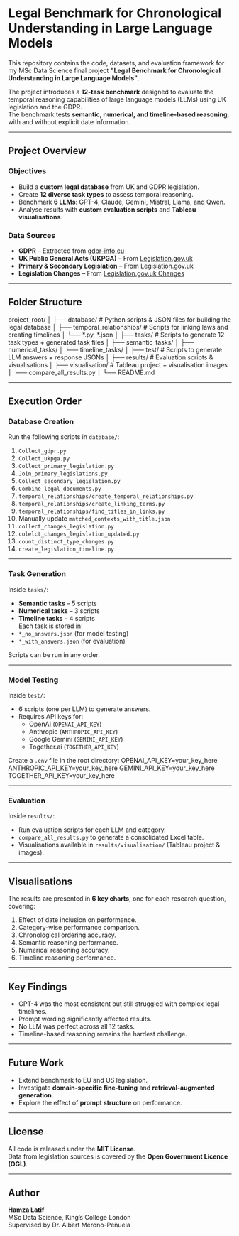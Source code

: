 # Legal Benchmark for Chronological Understanding in Large Language Models

This repository contains the code, datasets, and evaluation framework for my MSc Data Science final project **"Legal Benchmark for Chronological Understanding in Large Language Models"**.

The project introduces a **12-task benchmark** designed to evaluate the temporal reasoning capabilities of large language models (LLMs) using UK legislation and the GDPR.  
The benchmark tests **semantic, numerical, and timeline-based reasoning**, with and without explicit date information.

---

## Project Overview

### Objectives
- Build a **custom legal database** from UK and GDPR legislation.
- Create **12 diverse task types** to assess temporal reasoning.
- Benchmark **6 LLMs**: GPT-4, Claude, Gemini, Mistral, Llama, and Qwen.
- Analyse results with **custom evaluation scripts** and **Tableau visualisations**.

### Data Sources
- **GDPR** – Extracted from [gdpr-info.eu](https://gdpr-info.eu)
- **UK Public General Acts (UKPGA)** – From [Legislation.gov.uk](https://www.legislation.gov.uk)
- **Primary & Secondary Legislation** – From [Legislation.gov.uk](https://www.legislation.gov.uk)
- **Legislation Changes** – From [Legislation.gov.uk Changes](https://www.legislation.gov.uk/changes)

---

## Folder Structure
project_root/
│
├── database/ # Python scripts & JSON files for building the legal database
│ ├── temporal_relationships/ # Scripts for linking laws and creating timelines
│ └── *.py, *.json
│
├── tasks/ # Scripts to generate 12 task types + generated task files
│ ├── semantic_tasks/
│ ├── numerical_tasks/
│ └── timeline_tasks/
│
├── test/ # Scripts to generate LLM answers + response JSONs
│
├── results/ # Evaluation scripts & visualisations
│ ├── visualisation/ # Tableau project + visualisation images
│ └── compare_all_results.py
│
└── README.md

---

## Execution Order

### **Database Creation**
Run the following scripts in `database/`:
1. `Collect_gdpr.py`
2. `Collect_ukpga.py`
3. `Collect_primary_legislation.py`
4. `Join_primary_legislations.py`
5. `Collect_secondary_legislation.py`
6. `Combine_legal_documents.py`
7. `temporal_relationships/create_temporal_relationships.py`
8. `temporal_relationships/create_linking_terms.py`
9. `temporal_relationships/find_titles_in_links.py`
10. Manually update `matched_contexts_with_title.json`
11. `collect_changes_legislation.py`
12. `colelct_changes_legislation_updated.py`
13. `count_distinct_type_changes.py`
14. `create_legislation_timeline.py`

---

### **Task Generation**
Inside `tasks/`:
- **Semantic tasks** – 5 scripts
- **Numerical tasks** – 3 scripts
- **Timeline tasks** – 4 scripts  
Each task is stored in:
- `*_no_answers.json` (for model testing)
- `*_with_answers.json` (for evaluation)

Scripts can be run in any order.

---

### **Model Testing**
Inside `test/`:
- 6 scripts (one per LLM) to generate answers.
- Requires API keys for:
  - OpenAI (`OPENAI_API_KEY`)
  - Anthropic (`ANTHROPIC_API_KEY`)
  - Google Gemini (`GEMINI_API_KEY`)
  - Together.ai (`TOGETHER_API_KEY`)

Create a `.env` file in the root directory:
OPENAI_API_KEY=your_key_here
ANTHROPIC_API_KEY=your_key_here
GEMINI_API_KEY=your_key_here
TOGETHER_API_KEY=your_key_here

---

### **Evaluation**
Inside `results/`:
- Run evaluation scripts for each LLM and category.
- `compare_all_results.py` to generate a consolidated Excel table.
- Visualisations available in `results/visualisation/` (Tableau project & images).

---

## Visualisations
The results are presented in **6 key charts**, one for each research question, covering:
1. Effect of date inclusion on performance.
2. Category-wise performance comparison.
3. Chronological ordering accuracy.
4. Semantic reasoning performance.
5. Numerical reasoning accuracy.
6. Timeline reasoning performance.

---

## Key Findings
- GPT-4 was the most consistent but still struggled with complex legal timelines.
- Prompt wording significantly affected results.
- No LLM was perfect across all 12 tasks.
- Timeline-based reasoning remains the hardest challenge.

---

## Future Work
- Extend benchmark to EU and US legislation.
- Investigate **domain-specific fine-tuning** and **retrieval-augmented generation**.
- Explore the effect of **prompt structure** on performance.

---

## License
All code is released under the **MIT License**.  
Data from legislation sources is covered by the **Open Government Licence (OGL)**.

---

## Author
**Hamza Latif**  
MSc Data Science, King’s College London  
Supervised by Dr. Albert Merono-Peñuela
